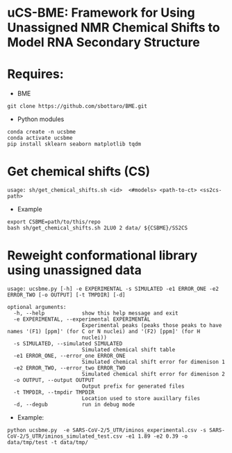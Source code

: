 # uCS-BME: Framework for Using Unassigned NMR Chemical Shifts to Model RNA Secondary Structure

# Requires:

* BME
```
git clone https://github.com/sbottaro/BME.git
```

* Python modules
```
conda create -n ucsbme
conda activate ucsbme
pip install sklearn seaborn matplotlib tqdm
```

# Get chemical shifts (CS)
```
usage: sh/get_chemical_shifts.sh <id>  <#models> <path-to-ct> <ss2cs-path>
```
* Example
```
export CSBME=path/to/this/repo
bash sh/get_chemical_shifts.sh 2LU0 2 data/ ${CSBME}/SS2CS
```

# Reweight conformational library using unassigned data

```
usage: ucsbme.py [-h] -e EXPERIMENTAL -s SIMULATED -e1 ERROR_ONE -e2 ERROR_TWO [-o OUTPUT] [-t TMPDIR] [-d]

optional arguments:
  -h, --help            show this help message and exit
  -e EXPERIMENTAL, --experimental EXPERIMENTAL
                        Experimental peaks (peaks those peaks to have names '(F1) [ppm]' (for C or N nuclei) and '(F2) [ppm]' (for H
                        nuclei))
  -s SIMULATED, --simulated SIMULATED
                        Simulated chemical shift table
  -e1 ERROR_ONE, --error_one ERROR_ONE
                        Simulated chemical shift error for dimenison 1
  -e2 ERROR_TWO, --error_two ERROR_TWO
                        Simulated chemical shift error for dimenison 2
  -o OUTPUT, --output OUTPUT
                        Output prefix for generated files
  -t TMPDIR, --tmpdir TMPDIR
                        Location used to store auxillary files
  -d, --degub           run in debug mode
```
* Example:
```
python ucsbme.py  -e SARS-CoV-2/5_UTR/iminos_experimental.csv -s SARS-CoV-2/5_UTR/iminos_simulated_test.csv -e1 1.89 -e2 0.39 -o data/tmp/test -t data/tmp/
```
